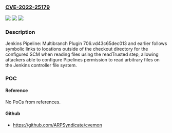 ### [CVE-2022-25179](https://cve.mitre.org/cgi-bin/cvename.cgi?name=CVE-2022-25179)
![](https://img.shields.io/static/v1?label=Product&message=Jenkins%20Pipeline%3A%20Multibranch%20Plugin&color=blue)
![](https://img.shields.io/static/v1?label=Version&message=%3C%3D%20706.vd43c65dec013%20&color=brighgreen)
![](https://img.shields.io/static/v1?label=Vulnerability&message=CWE-59%3A%20Improper%20Link%20Resolution%20Before%20File%20Access%20('Link%20Following')&color=brighgreen)

### Description

Jenkins Pipeline: Multibranch Plugin 706.vd43c65dec013 and earlier follows symbolic links to locations outside of the checkout directory for the configured SCM when reading files using the readTrusted step, allowing attackers able to configure Pipelines permission to read arbitrary files on the Jenkins controller file system.

### POC

#### Reference
No PoCs from references.

#### Github
- https://github.com/ARPSyndicate/cvemon

